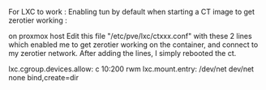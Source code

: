 For LXC to work : Enabling tun by default when starting a CT image to get zerotier working :

on proxmox host Edit this file "/etc/pve/lxc/ctxxx.conf" with these 2 lines which enabled me to get zerotier working on the container, and connect to my zerotier network. After adding the lines, I simply rebooted the ct.

lxc.cgroup.devices.allow: c 10:200 rwm
lxc.mount.entry: /dev/net dev/net none bind,create=dir